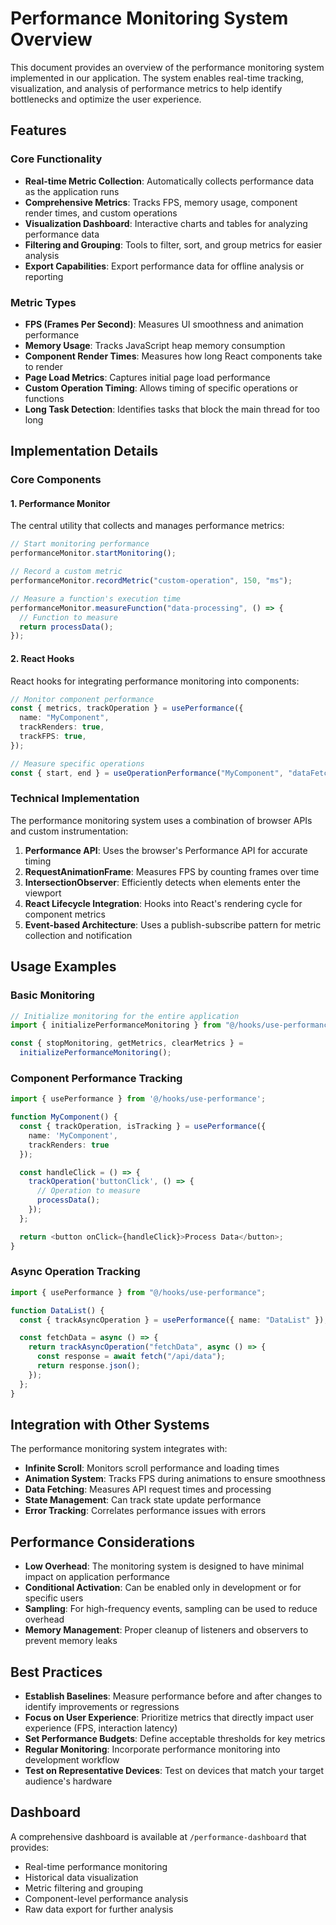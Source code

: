 # Performance Monitoring System Overview

This document provides an overview of the performance monitoring system implemented in our application. The system enables real-time tracking, visualization, and analysis of performance metrics to help identify bottlenecks and optimize the user experience.

## Features

### Core Functionality

- **Real-time Metric Collection**: Automatically collects performance data as the application runs
- **Comprehensive Metrics**: Tracks FPS, memory usage, component render times, and custom operations
- **Visualization Dashboard**: Interactive charts and tables for analyzing performance data
- **Filtering and Grouping**: Tools to filter, sort, and group metrics for easier analysis
- **Export Capabilities**: Export performance data for offline analysis or reporting

### Metric Types

- **FPS (Frames Per Second)**: Measures UI smoothness and animation performance
- **Memory Usage**: Tracks JavaScript heap memory consumption
- **Component Render Times**: Measures how long React components take to render
- **Page Load Metrics**: Captures initial page load performance
- **Custom Operation Timing**: Allows timing of specific operations or functions
- **Long Task Detection**: Identifies tasks that block the main thread for too long

## Implementation Details

### Core Components

#### 1. Performance Monitor

The central utility that collects and manages performance metrics:

```typescript
// Start monitoring performance
performanceMonitor.startMonitoring();

// Record a custom metric
performanceMonitor.recordMetric("custom-operation", 150, "ms");

// Measure a function's execution time
performanceMonitor.measureFunction("data-processing", () => {
  // Function to measure
  return processData();
});
```

#### 2. React Hooks

React hooks for integrating performance monitoring into components:

```typescript
// Monitor component performance
const { metrics, trackOperation } = usePerformance({
  name: "MyComponent",
  trackRenders: true,
  trackFPS: true,
});

// Measure specific operations
const { start, end } = useOperationPerformance("MyComponent", "dataFetch");
```

### Technical Implementation

The performance monitoring system uses a combination of browser APIs and custom instrumentation:

1. **Performance API**: Uses the browser's Performance API for accurate timing
2. **RequestAnimationFrame**: Measures FPS by counting frames over time
3. **IntersectionObserver**: Efficiently detects when elements enter the viewport
4. **React Lifecycle Integration**: Hooks into React's rendering cycle for component metrics
5. **Event-based Architecture**: Uses a publish-subscribe pattern for metric collection and notification

## Usage Examples

### Basic Monitoring

```typescript
// Initialize monitoring for the entire application
import { initializePerformanceMonitoring } from "@/hooks/use-performance";

const { stopMonitoring, getMetrics, clearMetrics } =
  initializePerformanceMonitoring();
```

### Component Performance Tracking

```typescript
import { usePerformance } from '@/hooks/use-performance';

function MyComponent() {
  const { trackOperation, isTracking } = usePerformance({
    name: 'MyComponent',
    trackRenders: true
  });

  const handleClick = () => {
    trackOperation('buttonClick', () => {
      // Operation to measure
      processData();
    });
  };

  return <button onClick={handleClick}>Process Data</button>;
}
```

### Async Operation Tracking

```typescript
import { usePerformance } from "@/hooks/use-performance";

function DataList() {
  const { trackAsyncOperation } = usePerformance({ name: "DataList" });

  const fetchData = async () => {
    return trackAsyncOperation("fetchData", async () => {
      const response = await fetch("/api/data");
      return response.json();
    });
  };
}
```

## Integration with Other Systems

The performance monitoring system integrates with:

- **Infinite Scroll**: Monitors scroll performance and loading times
- **Animation System**: Tracks FPS during animations to ensure smoothness
- **Data Fetching**: Measures API request times and processing
- **State Management**: Can track state update performance
- **Error Tracking**: Correlates performance issues with errors

## Performance Considerations

- **Low Overhead**: The monitoring system is designed to have minimal impact on application performance
- **Conditional Activation**: Can be enabled only in development or for specific users
- **Sampling**: For high-frequency events, sampling can be used to reduce overhead
- **Memory Management**: Proper cleanup of listeners and observers to prevent memory leaks

## Best Practices

- **Establish Baselines**: Measure performance before and after changes to identify improvements or regressions
- **Focus on User Experience**: Prioritize metrics that directly impact user experience (FPS, interaction latency)
- **Set Performance Budgets**: Define acceptable thresholds for key metrics
- **Regular Monitoring**: Incorporate performance monitoring into development workflow
- **Test on Representative Devices**: Test on devices that match your target audience's hardware

## Dashboard

A comprehensive dashboard is available at `/performance-dashboard` that provides:

- Real-time performance monitoring
- Historical data visualization
- Metric filtering and grouping
- Component-level performance analysis
- Raw data export for further analysis
